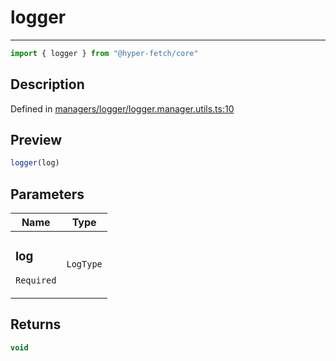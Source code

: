 

# logger

<div class="api-docs__separator" data-reactroot="">

---

</div><div class="api-docs__import" data-reactroot="">

```ts
import { logger } from "@hyper-fetch/core"
```

</div><div class="api-docs__section">

## Description

</div><div class="api-docs__description"><span class="api-docs__do-not-parse">



</span></div><p class="api-docs__definition">

Defined in [managers/logger/logger.manager.utils.ts:10](https://github.com/BetterTyped/hyper-fetch/blob/479dcad6/packages/core/src/managers/logger/logger.manager.utils.ts#L10)

</p><div class="api-docs__section">

## Preview

</div><div class="api-docs__preview fn">

```ts
logger(log)
```

</div><div class="api-docs__section">

## Parameters

</div><div class="api-docs__parameters"><table><thead><tr><th>Name</th><th>Type</th></tr></thead><tbody><tr param-data="log"><td class="api-docs__param-name required">

### log 

`Required`

</td><td class="api-docs__param-type">

`LogType`

</td></tr></tbody></table></div><div class="api-docs__section">

## Returns

</div><div class="api-docs__returns">

```ts
void
```

</div>